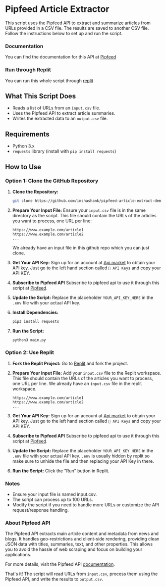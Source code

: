 # Pipfeed Article Extractor

This script uses the Pipfeed API to extract and summarize articles from URLs provided in a CSV file. The results are saved to another CSV file. Follow the instructions below to set up and run the script.

###  Documentation 
You can find the documentation for this API at [Pipfeed](https://docs.api.market/api-product-docs/magicapi/pipfeeds-extract-api-developer-documentation)

### Run through Replit
You can run this whole script through [replit](https://replit.com/@hello737/Pipfeed-article-extract#pipfeed-article-extract-demo/main.py)

## What This Script Does

- Reads a list of URLs from an `input.csv` file.
- Uses the Pipfeed API to extract article summaries.
- Writes the extracted data to an `output.csv` file.

## Requirements

- Python 3.x
- `requests` library (install with `pip install requests`)

## How to Use

### Option 1: Clone the GitHub Repository

1. **Clone the Repository:**
   ```bash
   git clone https://github.com/imshashank/pipfeed-article-extract-demo.git
   ```

2. **Prepare Your Input File:**
   Ensure your `input.csv` file is in the same directory as the script. This file should contain the URLs of the articles you want to process, one URL per line:
   ```csv
   https://www.example.com/article1
   https://www.example.com/article2
   ...
   ```
   We already have an input file in this github repo which you can just clone. 


3. **Get Your API Key:**
   Sign up for an account at [Api.market](https://api.market/) to obtain your API key.
   Just go to the left hand section called `🔑 API Keys` and copy your API KEY.



4. **Subscribe to Pipfeed API**
   Subscribe to pipfeed api to use it through this script at [Pipfeed](https://api.market/store/pipfeed/parse).



5. **Update the Script:**
   Replace the placeholder `YOUR_API_KEY_HERE` in the `.env` file with your actual API key.


6. **Install Dependencies:**
   ```bash
   pip3 install requests
   ```

7. **Run the Script:**
   ```bash
   python3 main.py
   ```

### Option 2: Use Replit

1. **Fork the Replit Project:**
   Go to [Replit](https://replit.com/@hello737/Pipfeed-article-extract#pipfeed-article-extract-demo/main.py) and fork the project.

2. **Prepare Your Input File:**
   Add your `input.csv` file to the Replit workspace. This file should contain the URLs of the articles you want to process, one URL per line. We already have an `input.csv` file in the replit workspace.
   ```csv
   https://www.example.com/article1
   https://www.example.com/article2
   ...
   ```

3. **Get Your API Key:**
   Sign up for an account at [Api.market](https://api.market/) to obtain your API key.
   Just go to the left hand section called `🔑 API Keys` and copy your API KEY.


4. **Subscribe to Pipfeed API**
   Subscribe to pipfeed api to use it through this script at [Pipfeed](https://api.market/store/pipfeed/parse).


4. **Update the Script:**
   Replace the placeholder `YOUR_API_KEY_HERE` in the `.env` file with your actual API key.
   `.env` is usually hidden by replit so make sure to unhide the file and then replacing your API Key in there. 


5. **Run the Script:**
   Click the "Run" button in Replit.



### Notes

- Ensure your input file is named input.csv.
- The script can process up to 100 URLs.
- Modify the script if you need to handle more URLs or customize the API request/response handling.

### About Pipfeed API

The Pipfeed API extracts main article content and metadata from news and blogs. It handles geo-restrictions and client-side rendering, providing clean JSON data with titles, summaries, text, and other properties. This allows you to avoid the hassle of web scraping and focus on building your applications.

For more details, visit the Pipfeed API [documentation](https://docs.api.market/api-product-docs/magicapi/pipfeeds-extract-api-developer-documentation).



That's it! The script will read URLs from `input.csv`, process them using the Pipfeed API, and write the results to `output.csv`.
